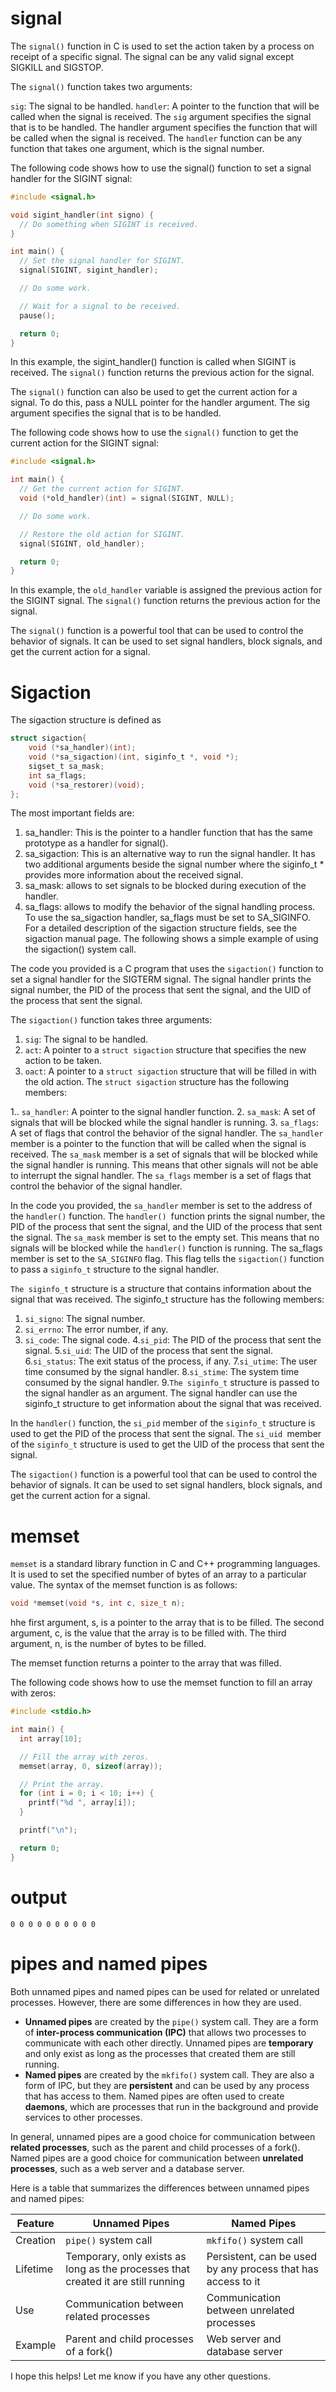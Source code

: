 # signal
The `signal()` function in C is used to set the action taken by a process on receipt of a specific signal. The signal can be any valid signal except SIGKILL and SIGSTOP.

The `signal()` function takes two arguments:

`sig`: The signal to be handled.
`handler`: A pointer to the function that will be called when the signal is received.
The `sig` argument specifies the signal that is to be handled. The handler argument specifies the function that will be called when the signal is received. The `handler` function can be any function that takes one argument, which is the signal number.

The following code shows how to use the signal() function to set a signal handler for the SIGINT signal:

```c
#include <signal.h>

void sigint_handler(int signo) {
  // Do something when SIGINT is received.
}

int main() {
  // Set the signal handler for SIGINT.
  signal(SIGINT, sigint_handler);

  // Do some work.

  // Wait for a signal to be received.
  pause();

  return 0;
}
```


In this example, the sigint_handler() function is called when SIGINT is received. The `signal()` function returns the previous action for the signal.

The `signal()` function can also be used to get the current action for a signal. To do this, pass a NULL pointer for the handler argument. The sig argument specifies the signal that is to be handled.

The following code shows how to use the `signal()` function to get the current action for the SIGINT signal:

```c
#include <signal.h>

int main() {
  // Get the current action for SIGINT.
  void (*old_handler)(int) = signal(SIGINT, NULL);

  // Do some work.

  // Restore the old action for SIGINT.
  signal(SIGINT, old_handler);

  return 0;
}

```

In this example, the `old_handler` variable is assigned the previous action for the SIGINT signal. The `signal()` function returns the previous action for the signal.

The `signal()` function is a powerful tool that can be used to control the behavior of signals. It can be used to set signal handlers, block signals, and get the current action for a signal.

# Sigaction


The sigaction structure is defined as
```c
struct sigaction{
    void (*sa_handler)(int);
    void (*sa_sigaction)(int, siginfo_t *, void *);
    sigset_t sa_mask;
    int sa_flags;
    void (*sa_restorer)(void);
};
```
The most important fields are:
1. sa_handler: This is the pointer to a handler function that has the same prototype as a handler for
signal().
2. sa_sigaction: This is an alternative way to run the signal handler. It has two additional arguments
beside the signal number where the siginfo_t * provides more information about the received signal.
3. sa_mask: allows to set signals to be blocked during execution of the handler.
4. sa_flags: allows to modify the behavior of the signal handling process. To use the sa_sigaction
    handler, sa_flags must be set to SA_SIGINFO.
    For a detailed description of the sigaction structure fields, see the sigaction manual page. The following
    shows a simple example of using the sigaction() system call.
    
    
The code you provided is a C program that uses the `sigaction()` function to set a signal handler for the SIGTERM signal. The signal handler prints the signal number, the PID of the process that sent the signal, and the UID of the process that sent the signal.

The `sigaction()` function takes three arguments:

1. `sig`: The signal to be handled.
2. `act`: A pointer to a `struct sigaction` structure that specifies the new action to be taken.
3. `oact`: A pointer to a `struct sigaction` structure that will be filled in with the old action.
The `struct sigaction` structure has the following members:

1..  `sa_handler`: A pointer to the signal handler function.
2. `sa_mask`: A set of signals that will be blocked while the signal handler is running.
3. `sa_flags`: A set of flags that control the behavior of the signal handler.
The `sa_handler` member is a pointer to the function that will be called when the signal is received. The `sa_mask` member is a set of signals that will be blocked while the signal handler is running. This means that other signals will not be able to interrupt the signal handler. The `sa_flags` member is a set of flags that control the behavior of the signal handler.

In the code you provided, the `sa_handler` member is set to the address of the `handler()` function. The `handler() `function prints the signal number, the PID of the process that sent the signal, and the UID of the process that sent the signal. The `sa_mask` member is set to the empty set. This means that no signals will be blocked while the `handler()` function is running. The sa_flags member is set to the `SA_SIGINFO` flag. This flag tells the `sigaction()` function to pass a `siginfo_t` structure to the signal handler.

`The siginfo_t` structure is a structure that contains information about the signal that was received. The siginfo_t structure has the following members:

1. `si_signo`: The signal number.
2. `si_errno`: The error number, if any.
3. `si_code`: The signal code.
4.`si_pid`: The PID of the process that sent the signal.
5.`si_uid`: The UID of the process that sent the signal.
6.`si_status`: The exit status of the process, if any.
7.`si_utime`: The user time consumed by the signal handler.
8.`si_stime`: The system time consumed by the signal handler.
9.`The siginfo_t` structure is passed to the signal handler as an argument. The signal handler can use the siginfo_t structure to get information about the signal that was received.

In the `handler()` function, the `si_pid` member of the `siginfo_t` structure is used to get the PID of the process that sent the signal. The `si_uid `member of the `siginfo_t` structure is used to get the UID of the process that sent the signal.

The `sigaction()` function is a powerful tool that can be used to control the behavior of signals. It can be used to set signal handlers, block signals, and get the current action for a signal.

# memset
`memset` is a standard library function in C and C++ programming languages. It is used to set the specified number of bytes of an array to a particular value. The syntax of the memset function is as follows:
```c
void *memset(void *s, int c, size_t n);

```

hhe first argument, s, is a pointer to the array that is to be filled. The second argument, c, is the value that the array is to be filled with. The third argument, n, is the number of bytes to be filled.

The memset function returns a pointer to the array that was filled.

The following code shows how to use the memset function to fill an array with zeros:
```c
#include <stdio.h>

int main() {
  int array[10];

  // Fill the array with zeros.
  memset(array, 0, sizeof(array));

  // Print the array.
  for (int i = 0; i < 10; i++) {
    printf("%d ", array[i]);
  }

  printf("\n");

  return 0;
}
```
# output
```
0 0 0 0 0 0 0 0 0 0

```

# pipes and named pipes
Both unnamed pipes and named pipes can be used for related or unrelated processes. However, there are some differences in how they are used.

* **Unnamed pipes** are created by the `pipe()` system call. They are a form of **inter-process communication (IPC)** that allows two processes to communicate with each other directly. Unnamed pipes are **temporary** and only exist as long as the processes that created them are still running.
* **Named pipes** are created by the `mkfifo()` system call. They are also a form of IPC, but they are **persistent** and can be used by any process that has access to them. Named pipes are often used to create **daemons**, which are processes that run in the background and provide services to other processes.

In general, unnamed pipes are a good choice for communication between **related processes**, such as the parent and child processes of a fork(). Named pipes are a good choice for communication between **unrelated processes**, such as a web server and a database server.

Here is a table that summarizes the differences between unnamed pipes and named pipes:

| Feature | Unnamed Pipes | Named Pipes |
|---|---|---|
| Creation | `pipe()` system call | `mkfifo()` system call |
| Lifetime | Temporary, only exists as long as the processes that created it are still running | Persistent, can be used by any process that has access to it |
| Use | Communication between related processes | Communication between unrelated processes |
| Example | Parent and child processes of a fork() | Web server and database server |

I hope this helps! Let me know if you have any other questions.
